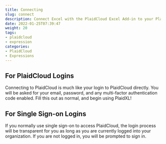 ```yaml
---
title: Connecting
slug: connect
description: Connect Excel with the PlaidCloud Excel Add-in to your PlaidCloud project
date: 2022-01-25T07:39:47
weight: 20
tags:
- plaidcloud
- expression
categories:
- PlaidCloud
- Expressions
---
```



## For PlaidCloud Logins


Connecting to PlaidCloud is much like your login to PlaidCloud directly. You will be asked for your email, 
password, and any multi-factor authentication code enabled. Fill this out as normal, and begin using PlaidXL!



## For Single Sign-on Logins


If you normally use single sign-on to access PlaidCloud, the login process will be transparent for you as long 
as you are currently logged into your organization. If you are not logged in, you will be prompted to sign in.

